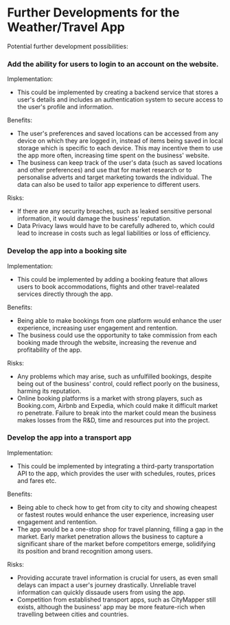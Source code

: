 # Further Developments for the Weather/Travel App

Potential further development possibilities:

### Add the ability for users to login to an account on the website.

Implementation:

- This could be implemented by creating a backend service that stores a user's details and includes an authentication system to secure access to the user's profile and information.

Benefits:

- The user's preferences and saved locations can be accessed from any device on which they are logged in, instead of items being saved in local storage which is specific to each device. This may incentive them to use the app more often, increasing time spent on the business' website.
- The business can keep track of the user's data (such as saved locations and other preferences) and use that for market research or to personalise adverts and target marketing towards the individual. The data can also be used to tailor app experience to different users.

Risks:

- If there are any security breaches, such as leaked sensitive personal information, it would damage the business' reputation.
- Data Privacy laws would have to be carefully adhered to, which could lead to increase in costs such as legal liabilities or loss of efficiency.

### Develop the app into a booking site

Implementation:

- This could be implemented by adding a booking feature that allows users to book accommodations, flights and other travel-realated services directly through the app.

Benefits:

- Being able to make bookings from one platform would enhance the user experience, increasing user engagement and rentention.
- The business could use the opportunity to take commission from each booking made through the website, increasing the revenue and profitability of the app.

Risks:

- Any problems which may arise, such as unfulfilled bookings, despite being out of the business' control, could reflect poorly on the business, harming its reputation.
- Online booking platforms is a market with strong players, such as Booking.com, Airbnb and Expedia, which could make it difficult market ro penetrate. Failure to break into the market could mean the business makes losses from the R&D, time and resources put into the project.

### Develop the app into a transport app

Implementation:

- This could be implemented by integrating a third-party transportation API to the app, which provides the user with schedules, routes, prices and fares etc.

Benefits:

- Being able to check how to get from city to city and showing cheapest or fastest routes would enhance the user experience, increasing user engagement and rentention.
- The app would be a one-stop shop for travel planning, filling a gap in the market. Early market penetration allows the business to capture a significant share of the market before competitors emerge, solidifying its position and brand recognition among users.

Risks:

- Providing accurate travel information is crucial for users, as even small delays can impact a user's journey drastically. Unreliable travel information can quickly dissaude users from using the app.
- Competition from established transport apps, such as CityMapper still exists, although the business' app may be more feature-rich when travelling between cities and countries.
